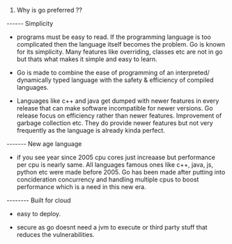  1. Why is go preferred ??


 ------ Simplicity 

 - programs must be easy to read. If the programming language is too complicated then the language itself becomes the problem. Go is known for its simplicity. Many features like overriding, classes etc are not in go but thats what makes it simple and easy to learn.

 - Go is made to combine the ease of programming of an interpreted/ dynamically typed language with the safety & efficiency of compiled languages.

 - Languages like c++ and java get dumped with newer features in every release that can make software incompatible for newer versions. Go release focus on efficiency rather than newer features. Improvement of garbage collection etc. They do provide newer features but not very frequently as the language is already kinda perfect.

 ------- New age language 

- if you see year since 2005 cpu cores just increaase but performance per cpu is nearly same. All languages famous ones like c++, java, js, python etc were made before 2005. Go has been made after putting into concideration concurrency and handling multiple cpus to boost performance which is a need in this new era.


-------- Built for cloud

- easy to deploy.

- secure as go doesnt need a jvm to execute or third party stuff that reduces the vulnerabilities.
 

